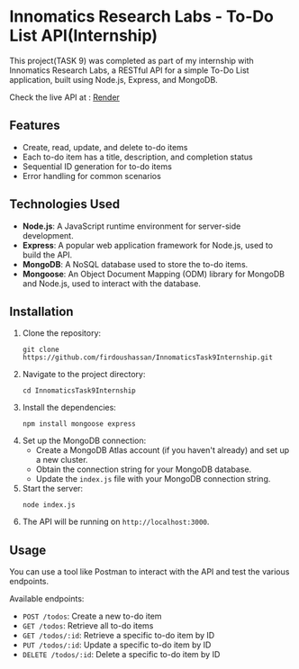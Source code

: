 # Innomatics Research Labs - To-Do List API(Internship)

This project(TASK 9) was completed as part of my internship with Innomatics Research Labs, a RESTful API for a simple To-Do List application, built using Node.js, Express, and MongoDB.

Check the live API at : [Render](https://todolistapi-3kwe.onrender.com/todos)

## Features

- Create, read, update, and delete to-do items
- Each to-do item has a title, description, and completion status
- Sequential ID generation for to-do items
- Error handling for common scenarios

## Technologies Used

- **Node.js**: A JavaScript runtime environment for server-side development.
- **Express**: A popular web application framework for Node.js, used to build the API.
- **MongoDB**: A NoSQL database used to store the to-do items.
- **Mongoose**: An Object Document Mapping (ODM) library for MongoDB and Node.js, used to interact with the database.

## Installation

1. Clone the repository:
   ```
   git clone https://github.com/firdoushassan/InnomaticsTask9Internship.git
   ```
2. Navigate to the project directory:
   ```
   cd InnomaticsTask9Internship
   ```
3. Install the dependencies:
   ```
   npm install mongoose express
   ```
4. Set up the MongoDB connection:
   - Create a MongoDB Atlas account (if you haven't already) and set up a new cluster.
   - Obtain the connection string for your MongoDB database.
   - Update the `index.js` file with your MongoDB connection string.
5. Start the server:
   ```
   node index.js
   ```
6. The API will be running on `http://localhost:3000`.

## Usage

You can use a tool like Postman to interact with the API and test the various endpoints.

Available endpoints:

- `POST /todos`: Create a new to-do item
- `GET /todos`: Retrieve all to-do items
- `GET /todos/:id`: Retrieve a specific to-do item by ID
- `PUT /todos/:id`: Update a specific to-do item by ID
- `DELETE /todos/:id`: Delete a specific to-do item by ID
